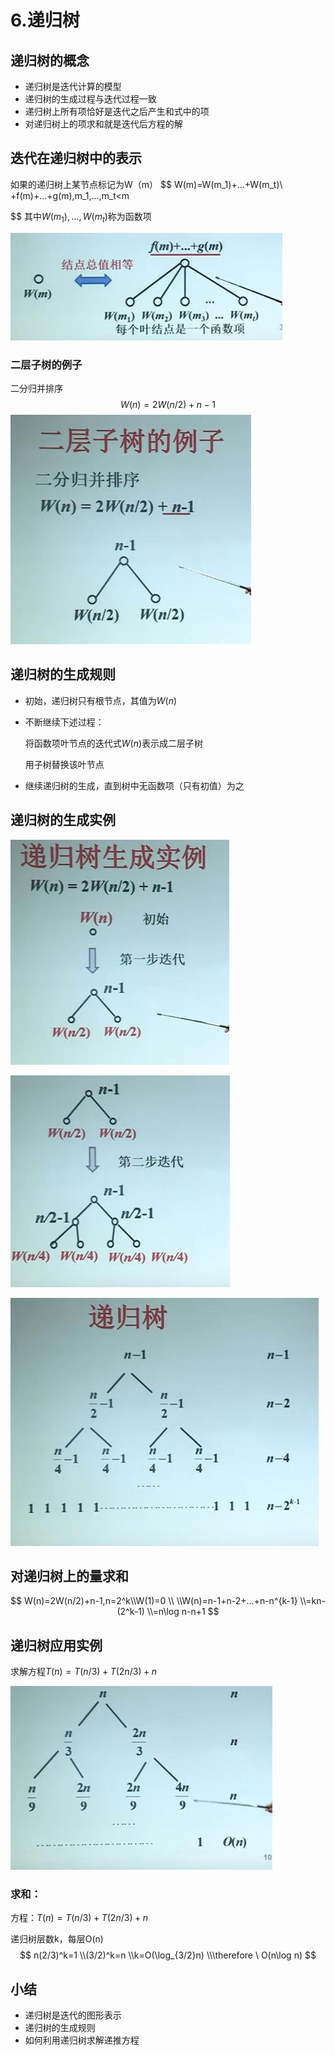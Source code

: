 # 6.递归树

## 递归树的概念

- 递归树是迭代计算的模型
- 递归树的生成过程与迭代过程一致
- 递归树上所有项恰好是迭代之后产生和式中的项
- 对递归树上的项求和就是迭代后方程的解

## 迭代在递归树中的表示

如果的递归树上某节点标记为W（m）
$$
W(m)=W(m_1)+...+W(m_t)\\
+f(m)+...+g(m),m_1,...,m_t<m

$$
其中$W(m_1),...,W(m_t)$称为函数项

![31802](../../assets/6.递归树/31802.jpg)

### 二层子树的例子

二分归并排序
$$
W(n)=2W(n/2)+n-1
$$
![31803](../../assets/6.递归树/31803.jpg)

## 递归树的生成规则

- 初始，递归树只有根节点，其值为$W(n)$

- 不断继续下述过程：

  将函数项叶节点的迭代式$W(n)$表示成二层子树

  用子树替换该叶节点

- 继续递归树的生成，直到树中无函数项（只有初值）为之

## 递归树的生成实例

![31804](../../assets/6.递归树/31804-1647590038727.jpg)

![31805](../../assets/6.递归树/31805-1647590047334.jpg)

![31806](../../assets/6.递归树/31806.jpg)

## 对递归树上的量求和

$$
W(n)=2W(n/2)+n-1,n=2^k\\W(1)=0
\\
\\W(n)=n-1+n-2+...+n-n^{k-1}
\\=kn-(2^k-1)
\\=n\log n-n+1
$$

## 递归树应用实例

求解方程$T(n)=T(n/3)+T(2n/3)+n$

![31807](../../assets/6.递归树/31807.jpg)

### 求和：

方程：$T(n)=T(n/3)+T(2n/3)+n$

递归树层数k，每层O(n)
$$
n(2/3)^k=1
\\(3/2)^k=n
\\k=O(\log_{3/2}n)
\\\therefore \ O(n\log n)
$$

## 小结

- 递归树是迭代的图形表示
- 递归树的生成规则
- 如何利用递归树求解递推方程

